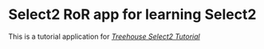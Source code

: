 # Select2 RoR app for learning Select2

This is a tutorial application for 
[*Treehouse Select2 Tutorial*](http://blog.teamtreehouse.com/using-select2-with-ruby-on-rails-treehouse-quick-tip)